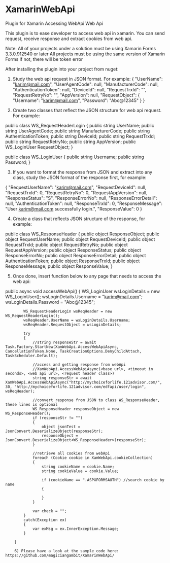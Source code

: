 # XamarinWebApi

Plugin for Xamarin Accessing WebApi Web Api

This plugin is to ease developer to access web api in xamarin. You can send request, receive response and extract cookies from web api.

Note: All of your projects under a solution must be using Xamarin Forms 3.3.0.912540 or later
All projects must be using the same version of Xamarin Forms if not, there will be token error

After installing the plugin into your project from nuget: 

1) Study the web api request in JSON format. For example:
{
  "UserName": "karim@mail.com",
  "UserAgentCode": null,
  "ManufacturerCode": null,
  "AuthenticationToken": null,
  "DeviceId": null,
  "RequestTrxId": "",
  "RequestRetryNo": "",
  "AppVersion": null,
  "RequestObject": {
    "Username": "karim@mail.com",
    "Password": "Abc@12345"
  }
}

2) Create two classes that reflect the JSON structure for web api request. For example:

 public class WS_RequestHeaderLogin
    {
        public string UserName;
        public string UserAgentCode;
        public string ManufacturerCode;
        public string AuthenticationToken;
        public string DeviceId;
        public string RequestTrxId;
        public string RequestRetryNo;
        public string AppVersion;
        public WS_LoginUser RequestObject;
    }
    
public class WS_LoginUser
    {
        public string Username;
        public string Password;
    }
    
  3) If you want to format the response from JSON and extract into any class, study the JSON format of the response first, for example:
  
  {
    "RequestUserName": "karim@mail.com",
    "RequestDeviceId": null,
    "RequestTrxId": 0,
    "RequestRetryNo": 0,
    "RequestAppVersion": null,
    "ResponseStatus": "S",
    "ResponseErrorNo": null,
    "ResponseErrorDetail": null,
    "AuthenticationToken": null,
    "ResponseTrxId": 0,
    "ResponseMessage": "User karim@mail.com successfully login.",
    "ResponseValue": 0
}

4) Create a class that reflects JSON structure of the response, for example:

public class WS_ResponseHeader
    {
        public object ResponseObject;
        public object RequestUserName;
        public object RequestDeviceId;
        public object RequestTrxId;
        public object RequestRetryNo;
        public object RequestAppVersion;
        public object ResponseStatus;
        public object ResponseErrorNo;
        public object ResponseErrorDetail;
        public object AuthenticationToken;
        public object ResponseTrxId;
        public object ResponseMessage;
        public object ResponseValue;
    }
    
5) Once done, insert function below to any page that needs to access the web api:

 public async void accessWebApi()
        {
            WS_LoginUser wsLoginDetails = new WS_LoginUser();
            wsLoginDetails.Username = "karim@mail.com";
            wsLoginDetails.Password = "Abc@12345";

            WS_RequestHeaderLogin wsReqHeader = new WS_RequestHeaderLogin();
            wsReqHeader.UserName = wsLoginDetails.Username;
            wsReqHeader.RequestObject = wsLoginDetails;

            try
            {
                //string responseStr = await Task.Factory.StartNew(XamWebApi.AccessWebApiAsync, CancellationToken.None, TaskCreationOptions.DenyChildAttach, TaskScheduler.Default);

                //access and getting response from webApi
                //XamWebApi.AccessWebApiAsync(<base url>, <timeout in seconds>, <web api url>, <request header class>)
                string responseStr = await XamWebApi.AccessWebApiAsync("http://mychoiceforlife.121advisor.com/", 30, "http://mychoiceforlife.121advisor.com/edfapi/user/login", wsReqHeader);

                //convert response from JSON to class WS_ResponseHeader, these lines is optional
                WS_ResponseHeader responseObject = new WS_ResponseHeader();
                if (responseStr != "")
                {
                    object jsonTest = JsonConvert.DeserializeObject(responseStr);
                    responseObject = JsonConvert.DeserializeObject<WS_ResponseHeader>(responseStr);                    
                }

                //retrieve all cookies from webApi
                foreach (Cookie cookie in XamWebApi.cookieCollection)
                {
                    string cookieName = cookie.Name;
                    string cookieValue = cookie.Value;

                    if (cookieName == ".ASPXFORMSAUTH") //search cookie by name
                    {

                    }
                }

                var check = "";
            }
            catch(Exception ex)
            {
                var exMsg = ex.InnerException.Message;
            }
            
        }
        
        6) Please have a look at the sample code here: https://github.com/magiciangambit/XamarinWebApi/

